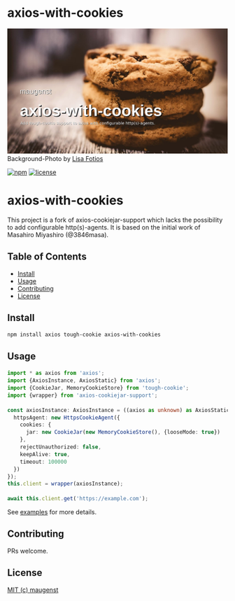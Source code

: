 # axios-with-cookies

![axios-with-cookies](./docs/images/axios-with-cookies.jpg)
Background-Photo by [Lisa Fotios](https://www.pexels.com/photo/macro-photography-of-pile-of-3-cookie-230325/)

[![npm](https://flat.badgen.net/npm/v/with-cookies)](https://www.npmjs.com/package/axios-with-cookies)
[![license](https://flat.badgen.net/badge/license/MIT/blue)](LICENSE)

# axios-with-cookies
This project is a fork of axios-cookiejar-support which lacks the possibility to add configurable
http(s)-agents. It is based on the initial work of Masahiro Miyashiro (@3846masa).

## Table of Contents

- [Install](#install)
- [Usage](#usage)
- [Contributing](#contributing)
- [License](#license)

## Install

```
npm install axios tough-cookie axios-with-cookies
```

## Usage

```ts
import * as axios from 'axios';
import {AxiosInstance, AxiosStatic} from 'axios';
import {CookieJar, MemoryCookieStore} from 'tough-cookie';
import {wrapper} from 'axios-cookiejar-support';

const axiosInstance: AxiosInstance = ((axios as unknown) as AxiosStatic).create({
  httpsAgent: new HttpsCookieAgent({
    cookies: {
      jar: new CookieJar(new MemoryCookieStore(), {looseMode: true})      
    },
    rejectUnauthorized: false,
    keepAlive: true,
    timeout: 100000
  })
});
this.client = wrapper(axiosInstance);

await this.client.get('https://example.com');
```

See [examples](./examples) for more details.

## Contributing

PRs welcome.

## License

[MIT (c) maugenst](./LICENSE)
